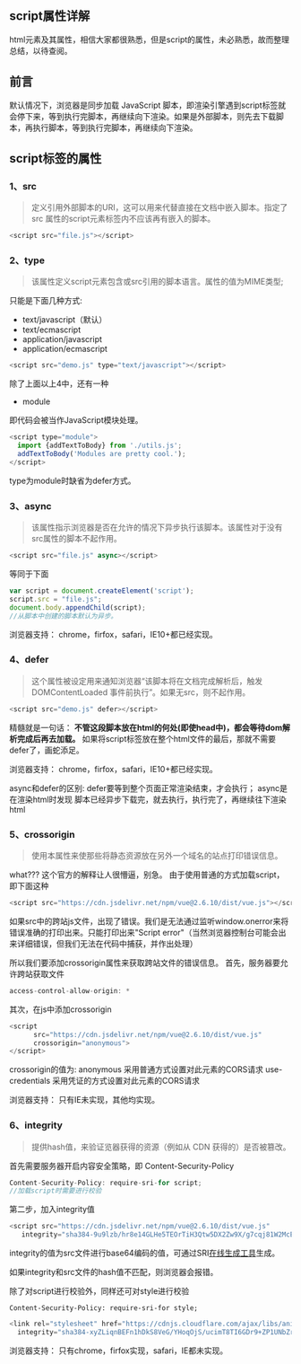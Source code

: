 ##  script属性详解

html元素及其属性，相信大家都很熟悉，但是script的属性，未必熟悉，故而整理总结，以待查阅。

## 前言

默认情况下，浏览器是同步加载 JavaScript 脚本，即渲染引擎遇到script标签就会停下来，等到执行完脚本，再继续向下渲染。如果是外部脚本，则先去下载脚本，再执行脚本，等到执行完脚本，再继续向下渲染。

## script标签的属性

### 1、src

> 定义引用外部脚本的URI，这可以用来代替直接在文档中嵌入脚本。指定了 src 属性的script元素标签内不应该再有嵌入的脚本。

```js
<script src="file.js"></script>
```

### 2、type

> 该属性定义script元素包含或src引用的脚本语言。属性的值为MIME类型;

只能是下面几种方式:

- text/javascript（默认）
- text/ecmascript
- application/javascript
- application/ecmascript

```js
<script src="demo.js" type="text/javascript"></script>
```

除了上面以上4中，还有一种

- module

即代码会被当作JavaScript模块处理。

```js
<script type="module">
  import {addTextToBody} from './utils.js';
  addTextToBody('Modules are pretty cool.');
</script>
```

type为module时缺省为defer方式。

### 3、async

> 该属性指示浏览器是否在允许的情况下异步执行该脚本。该属性对于没有src属性的脚本不起作用。

```js
<script src="file.js" async></script>
```

等同于下面

```js
var script = document.createElement('script');
script.src = "file.js";
document.body.appendChild(script);
//从脚本中创建的脚本默认为异步。
```

浏览器支持： chrome，firfox，safari，IE10+都已经实现。

### 4、defer

> 这个属性被设定用来通知浏览器“该脚本将在文档完成解析后，触发 DOMContentLoaded 事件前执行”。如果无src，则不起作用。

```js
<script src="demo.js" defer></script>
```

精髓就是一句话： **不管这段脚本放在html的何处(即使head中)，都会等待dom解析完成后再去加载。**
如果将script标签放在整个html文件的最后，那就不需要defer了，画蛇添足。

浏览器支持： chrome，firfox，safari，IE10+都已经实现。

async和defer的区别:
defer要等到整个页面正常渲染结束，才会执行；
async是在渲染html时发现 脚本已经异步下载完，就去执行，执行完了，再继续往下渲染html

### 5、crossorigin

> 使用本属性来使那些将静态资源放在另外一个域名的站点打印错误信息。

what??? 这个官方的解释让人很懵逼，别急。
由于使用普通的方式加载script，即下面这种

```js
<script src="https://cdn.jsdelivr.net/npm/vue@2.6.10/dist/vue.js"></script>
```

如果src中的跨站js文件，出现了错误。我们是无法通过监听window.onerror来将错误准确的打印出来。只能打印出来"Script error"（当然浏览器控制台可能会出来详细错误，但我们无法在代码中捕获，并作出处理）

所以我们要添加crossorigin属性来获取跨站文件的错误信息。
首先，服务器要允许跨站获取文件

```js
access-control-allow-origin: *
```

其次，在js中添加crossorigin

```js
<script
      src="https://cdn.jsdelivr.net/npm/vue@2.6.10/dist/vue.js"
      crossorigin="anonymous">
</script>
```

crossorigin的值为:
anonymous 采用普通方式设置对此元素的CORS请求
use-credentials 采用凭证的方式设置对此元素的CORS请求

浏览器支持： 只有IE未实现，其他均实现。

### 6、integrity

> 提供hash值，来验证览器获得的资源（例如从 CDN 获得的）是否被篡改。

首先需要服务器开启内容安全策略，即 Content-Security-Policy

```js
Content-Security-Policy: require-sri-for script;
//加载script时需要进行校验
```

第二步，加入integrity值

```js
<script src="https://cdn.jsdelivr.net/npm/vue@2.6.10/dist/vue.js" 
   integrity="sha384-9u9lzb/hr8e14GLHe5TEOrTiH3Qtw5DX2Zw9X/g7cqj81W2McEMx5CKOszxdb8jg" crossorigin="anonymous"></script>
```

integrity的值为src文件进行base64编码的值，可通过SRI[在线生成工具](https://sri.beetool.cn/)生成。

如果integrity和src文件的hash值不匹配，则浏览器会报错。

除了对script进行校验外，同样还可对style进行校验

```http
Content-Security-Policy: require-sri-for style;
```

```js
<link rel="stylesheet" href="https://cdnjs.cloudflare.com/ajax/libs/animate.css/3.7.0/animate.min.css" 
  integrity="sha384-xyZLiqnBEFn1hDkS8VeG/YHoqOjS/ucimT8TI6GDr9+ZP1UNbZr6d/q0ldMi/xvL" crossorigin="anonymous">
```

浏览器支持： 只有chrome，firfox实现，safari，IE都未实现。